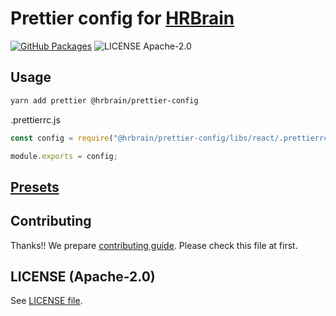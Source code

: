 # Prettier config for [HRBrain](https://www.hrbrain.jp/)

[![GitHub Packages](https://img.shields.io/badge/package-GitHub-red.svg?style=flat-square)](https://github.com/hrbrain/prettier-config/packages/)
![LICENSE Apache-2.0](https://img.shields.io/badge/license-Apache--2.0-green.svg?style=flat-square)

## Usage

```bash
yarn add prettier @hrbrain/prettier-config
```

.prettierrc.js

```js
const config = require("@hrbrain/prettier-config/libs/react/.prettierrc.js");

module.exports = config;
```

## [Presets](./libs)

## Contributing

Thanks!! We prepare [contributing guide](./CONTRIBUTING.md).
Please check this file at first.

## LICENSE (Apache-2.0)

See [LICENSE file](./LICENSE).
